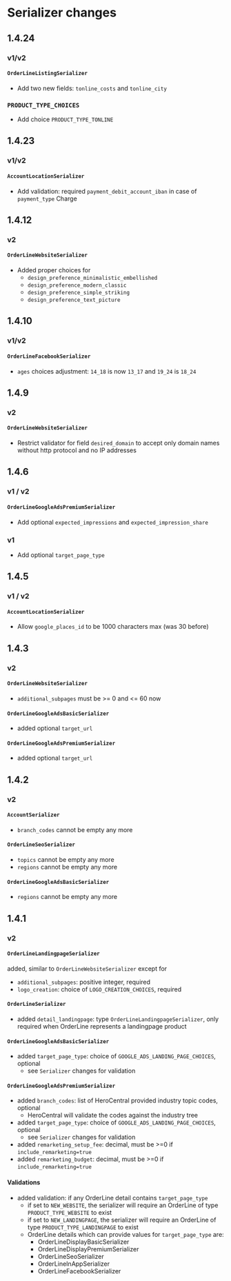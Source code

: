 # Serializer changes

## 1.4.24

### v1/v2

#### `OrderLineListingSerializer`

* Add two new fields: `tonline_costs` and `tonline_city`

### `PRODUCT_TYPE_CHOICES`

* Add choice `PRODUCT_TYPE_TONLINE`

## 1.4.23

### v1/v2

#### `AccountLocationSerializer`

* Add validation: required `payment_debit_account_iban` in case of `payment_type` Charge 

## 1.4.12

### v2

#### `OrderLineWebsiteSerializer`

* Added proper choices for
    * `design_preference_minimalistic_embellished`
    * `design_preference_modern_classic`
    * `design_preference_simple_striking`
    * `design_preference_text_picture`

## 1.4.10

### v1/v2

#### `OrderLineFacebookSerializer`
* `ages` choices adjustment: `14_18` is now `13_17` and `19_24` is `18_24`

## 1.4.9

### v2

#### `OrderLineWebsiteSerializer`
* Restrict validator for field `desired_domain` to accept only domain names without http protocol and no IP addresses 

## 1.4.6

### v1 / v2

#### `OrderLineGoogleAdsPremiumSerializer`
* Add optional `expected_impressions` and `expected_impression_share`

### v1

* Add optional `target_page_type`

## 1.4.5

### v1 / v2

#### `AccountLocationSerializer`
* Allow `google_places_id` to be 1000 characters max (was 30 before)

## 1.4.3

### v2

#### `OrderLineWebsiteSerializer`
* `additional_subpages` must be >= 0 and <= 60 now

#### `OrderLineGoogleAdsBasicSerializer`
* added optional `target_url`

#### `OrderLineGoogleAdsPremiumSerializer`
* added optional `target_url`

## 1.4.2

### v2

#### `AccountSerializer`
* `branch_codes` cannot be empty any more

#### `OrderLineSeoSerializer`
* `topics` cannot be empty any more
* `regions` cannot be empty any more

#### `OrderLineGoogleAdsBasicSerializer`
* `regions` cannot be empty any more

## 1.4.1

### v2

#### `OrderLineLandingpageSerializer`
added, similar to `OrderLineWebsiteSerializer` except for
* `additional_subpages`: positive integer, required
* `logo_creation`: choice of `LOGO_CREATION_CHOICES`, required

#### `OrderLineSerializer`
* added `detail_landingpage`: type `OrderLineLandingpageSerializer`, only required when OrderLine represents a landingpage product

#### `OrderLineGoogleAdsBasicSerializer`
* added `target_page_type`: choice of `GOOGLE_ADS_LANDING_PAGE_CHOICES`, optional
    * see `Serializer` changes for validation

#### `OrderLineGoogleAdsPremiumSerializer`
* added `branch_codes`: list of HeroCentral provided industry topic codes, optional
    * HeroCentral will validate the codes against the industry tree
* added `target_page_type`: choice of `GOOGLE_ADS_LANDING_PAGE_CHOICES`, optional
    * see `Serializer` changes for validation
* added `remarketing_setup_fee`: decimal, must be >=0 if `include_remarketing=true`
* added `remarketing_budget`: decimal, must be >=0 if `include_remarketing=true` 

#### Validations
* added validation: if any OrderLine detail contains `target_page_type`
    * if set to `NEW_WEBSITE`, the serializer will require an OrderLine of type `PRODUCT_TYPE_WEBSITE` to exist
    * if set to `NEW_LANDINGPAGE`, the serializer will require an OrderLine of type `PRODUCT_TYPE_LANDINGPAGE` to exist
    * OrderLine details which can provide values for `target_page_type` are: 
        * OrderLineDisplayBasicSerializer
        * OrderLineDisplayPremiumSerializer
        * OrderLineSeoSerializer
        * OrderLineInAppSerializer 
        * OrderLineFacebookSerializer
